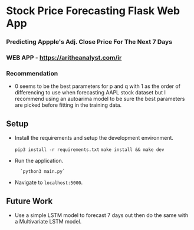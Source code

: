 # Stock Price Forecasting Flask Web App

### Predicting Appple's Adj. Close Price For The Next 7 Days 
### WEB APP - https://aritheanalyst.com/ir

### Recommendation
* 0 seems to be the best parameters for p and q with 1 as the order of differencing to use when forecasting AAPL stock dataset but I recommend using an autoarima model to be sure the best parameters are picked before fitting in the training data.

## Setup
- Install the requirements and setup the development environment.

	`pip3 install -r requirements.txt`
	`make install && make dev`

- Run the application.

		`python3 main.py`

- Navigate to `localhost:5000`.

## Future Work
   * Use a simple LSTM model to forecast 7 days out then do the same with a Multivariate LSTM model. 
